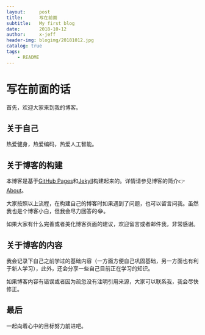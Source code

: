 ```yaml
---
layout:     post
title:      写在前面
subtitle:   My first blog
date:       2018-10-12
author:     x-jeff
header-img: blogimg/20181012.jpg
catalog: true
tags:
    - README
---
```


# 写在前面的话
首先，欢迎大家来到我的博客。

## 关于自己

热爱健身，热爱编码，热爱人工智能。

## 关于博客的构建
本博客是基于[GitHub Pages](https://pages.github.com)和[Jekyll](https://www.jekyll.com.cn)构建起来的。详情请参见博客的简介👉[About](https://x-jeff.github.io/about/)。

大家按照以上流程，在构建自己的博客时如果遇到了问题，也可以留言问我。虽然我也是个博客小白，但我会尽力回答的😂。

如果大家有什么完善或者美化博客页面的建议，欢迎留言或者邮件我，非常感谢。

## 关于博客的内容
我会记录下自己之前学过的基础内容（一方面方便自己巩固基础，另一方面也有利于新人学习），此外，还会分享一些自己目前正在学习的知识。

如果博客内容有错误或者因为疏忽没有注明引用来源，大家可以联系我，我会尽快修正。

## 最后
一起向着心中的目标努力前进吧。